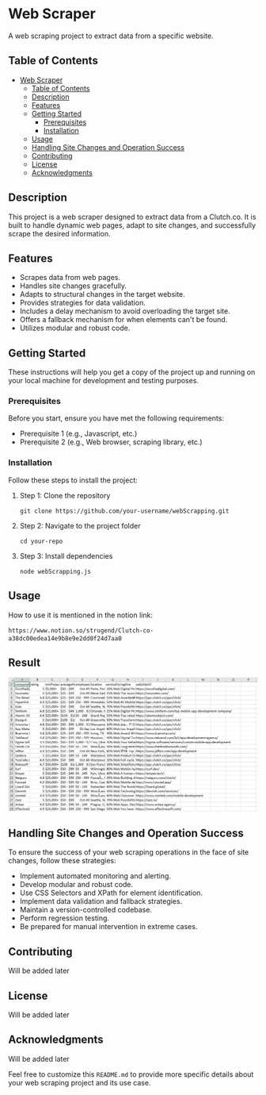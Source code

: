 # Web Scraper

A web scraping project to extract data from a specific website.

## Table of Contents

- [Web Scraper](#web-scraper)
  - [Table of Contents](#table-of-contents)
  - [Description](#description)
  - [Features](#features)
  - [Getting Started](#getting-started)
    - [Prerequisites](#prerequisites)
    - [Installation](#installation)
  - [Usage](#usage)
  - [Handling Site Changes and Operation Success](#handling-site-changes-and-operation-success)
  - [Contributing](#contributing)
  - [License](#license)
  - [Acknowledgments](#acknowledgments)

## Description

This project is a web scraper designed to extract data from a Clutch.co. It is built to handle dynamic web pages, adapt to site changes, and successfully scrape the desired information.

## Features

- Scrapes data from web pages.
- Handles site changes gracefully.
- Adapts to structural changes in the target website.
- Provides strategies for data validation.
- Includes a delay mechanism to avoid overloading the target site.
- Offers a fallback mechanism for when elements can't be found.
- Utilizes modular and robust code.

## Getting Started

These instructions will help you get a copy of the project up and running on your local machine for development and testing purposes.

### Prerequisites

Before you start, ensure you have met the following requirements:

- Prerequisite 1 (e.g., Javascript, etc.)
- Prerequisite 2 (e.g., Web browser, scraping library, etc.)

### Installation

Follow these steps to install the project:

1. Step 1: Clone the repository
   ```shell
   git clone https://github.com/your-username/webScrapping.git
   ```

2. Step 2: Navigate to the project folder
   ```shell
   cd your-repo
   ```

3. Step 3: Install dependencies
   ```shell
   node webScrapping.js
   ```

## Usage

How to use it is mentioned in the notion link: 
    
    https://www.notion.so/strugend/Clutch-co-a38dc00edea14e9b8e9e2dd0f24d7aa0

## Result

![Example Image](img1.png)

## Handling Site Changes and Operation Success

To ensure the success of your web scraping operations in the face of site changes, follow these strategies:

- Implement automated monitoring and alerting.
- Develop modular and robust code.
- Use CSS Selectors and XPath for element identification.
- Implement data validation and fallback strategies.
- Maintain a version-controlled codebase.
- Perform regression testing.
- Be prepared for manual intervention in extreme cases.

## Contributing

Will be added later

## License

Will be added later

## Acknowledgments

Will be added later

Feel free to customize this `README.md` to provide more specific details about your web scraping project and its use case.
